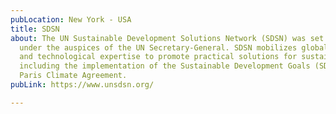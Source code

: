 ```yaml
---
pubLocation: New York - USA
title: SDSN
about: The UN Sustainable Development Solutions Network (SDSN) was set up in 2012
  under the auspices of the UN Secretary-General. SDSN mobilizes global scientific
  and technological expertise to promote practical solutions for sustainable development,
  including the implementation of the Sustainable Development Goals (SDGs) and the
  Paris Climate Agreement.
pubLink: https://www.unsdsn.org/

---
```

